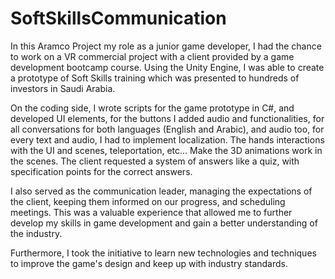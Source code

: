 # SoftSkillsCommunication
In this Aramco Project my role as a junior game developer, I had the chance to work on a VR commercial project with a client provided by a game development bootcamp course. Using the Unity Engine, I was able to create a prototype of Soft Skills training which was presented to hundreds of investors in Saudi Arabia.

On the coding side, I wrote scripts for the game prototype in C#, and developed UI elements,
for the buttons I added audio and functionalities, for all conversations for both languages
(English and Arabic), and audio too, for every text and audio, I had to implement
localization. The hands interactions with the UI and scenes, teleportation, etc... Make the
3D animations work in the scenes.
The client requested a system of answers like a quiz, with specification points for the correct answers.

I also served as the communication leader, managing the expectations of the client, keeping
them informed on our progress, and scheduling meetings. This was a valuable experience
that allowed me to further develop my skills in game development and gain a better
understanding of the industry.

Furthermore, I took the initiative to learn new technologies and techniques to improve the
game's design and keep up with industry standards.

